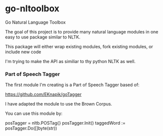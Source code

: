 # go-nltoolbox
Go Natural Language Toolbox 

The goal of this project is to provide many natural language modules in one easy to use package similar to NLTK.  

This package will either wrap existing modules, fork existing modules, or include new code

I'm trying to make the API as similiar to thy python NLTK as well.  

### Part of Speech Tagger

The first module I'm creating is a Part of Speech Tagger based of:

https://github.com/EKnapik/goTagger

I have adapted the module to use the Brown Corpus.

You can use this module by:

posTagger = nltb.POSTag{}
posTagger.Init()
taggedWord := posTagger.Do([]byte(str))
